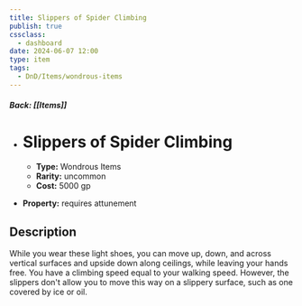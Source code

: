 ```yaml
---
title: Slippers of Spider Climbing
publish: true
cssclass:
  - dashboard
date: 2024-06-07 12:00
type: item
tags:
  - DnD/Items/wondrous-items
---
```


##### Back: [[Items]]

- # Slippers of Spider Climbing

    - **Type:** Wondrous Items
    - **Rarity:** uncommon
    - **Cost:** 5000 gp
- **Property:** requires attunement



## Description 

While you wear these light shoes, you can move up, down, and across vertical surfaces and upside down along ceilings, while leaving your hands free. You have a climbing speed equal to your walking speed. However, the slippers don't allow you to move this way on a slippery surface, such as one covered by ice or oil.
